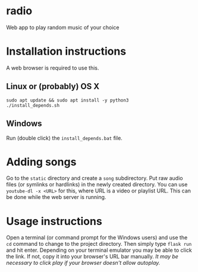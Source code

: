 # radio
Web app to play random music of your choice

# Installation instructions
A web browser is required to use this.

## Linux or (probably) OS X
```
sudo apt update && sudo apt install -y python3
./install_depends.sh
```

## Windows
Run (double click) the `install_depends.bat` file.

# Adding songs
Go to the `static` directory and create a `song` subdirectory.
Put raw audio files (or symlinks or hardlinks) in the newly created directory.
You can use `youtube-dl -x <URL>` for this, where URL is a video or playlist
URL.
This can be done while the web server is running.

# Usage instructions
Open a terminal (or command prompt for the Windows users) and use the `cd`
command to change to the project directory. Then simply type `flask run`
and hit enter. Depending on your terminal emulator you may be able to click
the link. If not, copy it into your browser's URL bar manually.
_It may be necessary to click play if your browser doesn't allow autoplay._
